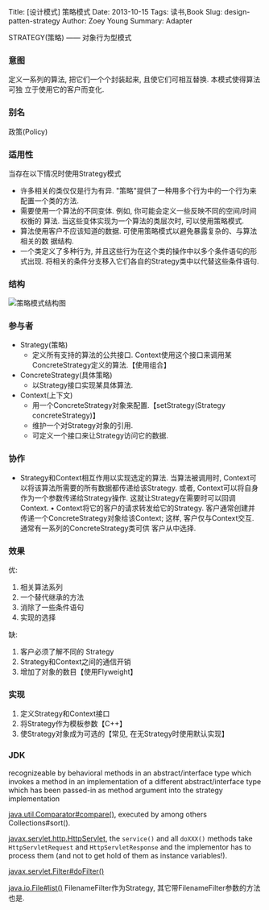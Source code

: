 Title: [设计模式] 策略模式
Date: 2013-10-15
Tags: 读书,Book
Slug: design-patten-strategy
Author: Zoey Young
Summary: Adapter

STRATEGY(策略) —— 对象行为型模式

### 意图

定义一系列的算法, 把它们一个个封装起来, 且使它们可相互替换. 本模式使得算法可独
立于使用它的客户而变化.

### 别名

政策(Policy)

### 适用性

当存在以下情况时使用Strategy模式

* 许多相关的类仅仅是行为有异. "策略"提供了一种用多个行为中的一个行为来配置一个类的方法.
* 需要使用一个算法的不同变体. 例如, 你可能会定义一些反映不同的空间/时间权衡的
算法. 当这些变体实现为一个算法的类层次时, 可以使用策略模式.
* 算法使用客户不应该知道的数据. 可使用策略模式以避免暴露复杂的、与算法相关的数
据结构.
* 一个类定义了多种行为, 并且这些行为在这个类的操作中以多个条件语句的形式出现. 将相关的条件分支移入它们各自的Strategy类中以代替这些条件语句.

### 结构

![策略模式结构图](/static/images/design-patten-strategy.png)

### 参与者

* Strategy(策略)
    - 定义所有支持的算法的公共接口. Context使用这个接口来调用某ConcreteStrategy定义的算法.【使用组合】
* ConcreteStrategy(具体策略)
    - 以Strategy接口实现某具体算法.
* Context(上下文)
    - 用一个ConcreteStrategy对象来配置.【setStrategy(Strategy concreteStrategy)】
    - 维护一个对Strategy对象的引用.
    - 可定义一个接口来让Strategy访问它的数据.

### 协作

* Strategy和Context相互作用以实现选定的算法. 当算法被调用时, Context可以将该算法所需要的所有数据都传递给该Strategy. 或者, Context可以将自身作为一个参数传递给Strategy操作. 这就让Strategy在需要时可以回调Context.
• Context将它的客户的请求转发给它的Strategy. 客户通常创建并传递一个ConcreteStrategy对象给该Context; 这样, 客户仅与Context交互. 通常有一系列的ConcreteStrategy类可供
客户从中选择.

### 效果

优:

1. 相关算法系列
2. 一个替代继承的方法
3. 消除了一些条件语句
4. 实现的选择

缺:

1. 客户必须了解不同的 Strategy
2. Strategy和Context之间的通信开销
3. 增加了对象的数目【使用Flyweight】

### 实现

1. 定义Strategy和Context接口
2. 将Strategy作为模板参数【C++】
3. 使Strategy对象成为可选的【常见, 在无Strategy时使用默认实现】

### JDK

recognizeable by behavioral methods in an abstract/interface type which invokes a method in an implementation of a different abstract/interface type which has been passed-in as method argument into the strategy implementation

[java.util.Comparator#compare()](http://docs.oracle.com/javase/7/docs/api/java/util/Comparator.html#compare%28T,%20T%29), executed by among others Collections#sort().

[javax.servlet.http.HttpServlet](http://docs.oracle.com/javaee/7/api/javax/servlet/http/HttpServlet.html), the `service()` and all `doXXX()` methods take `HttpServletRequest` and `HttpServletResponse` and the implementor has to process them (and not to get hold of them as instance variables!).

[javax.servlet.Filter#doFilter()](http://docs.oracle.com/javaee/7/api/javax/servlet/Filter.html#doFilter%28javax.servlet.ServletRequest,%20javax.servlet.ServletResponse,%20javax.servlet.FilterChain%29)

[java.io.File#list()](http://docs.oracle.com/javase/7/docs/api/java/io/File.html#list(java.io.FilenameFilter)) FilenameFilter作为Strategy, 其它带FilenameFilter参数的方法也是.

